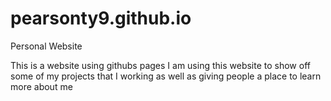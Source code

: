 # pearsonty9.github.io
Personal Website

This is a website using githubs pages
I am using this website to show off some of my projects that I working as well as giving people a place to learn more about me
